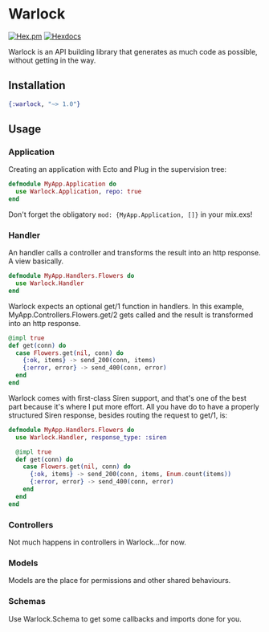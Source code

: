 # Warlock

[![Hex.pm](https://img.shields.io/hexpm/v/warlock.svg?style=for-the-badge)](https://hex.pm/packages/warlock)
[![Hexdocs](https://img.shields.io/badge/docs-hexdocs-blueviolet.svg?style=for-the-badge)](https://hexdocs.pm/warlock)

Warlock is an API building library that generates as much code as possible, without getting in the way.

## Installation

```elixir
{:warlock, "~> 1.0"}
```

## Usage

### Application

Creating an application with Ecto and Plug in the supervision tree:

```elixir
defmodule MyApp.Application do
  use Warlock.Application, repo: true
end
```

Don't forget the obligatory `mod: {MyApp.Application, []}` in your mix.exs!

### Handler

An handler calls a controller and transforms the result into an http
response. A view basically.

```elixir
defmodule MyApp.Handlers.Flowers do
  use Warlock.Handler
end
```

Warlock expects an optional get/1 function in handlers. In this example, MyApp.Controllers.Flowers.get/2 gets called and the result is transformed
into an http response.  

```elixir
@impl true
def get(conn) do
  case Flowers.get(nil, conn) do
    {:ok, items} -> send_200(conn, items)
    {:error, error} -> send_400(conn, error)
  end
end
```


Warlock comes with first-class Siren support, and that's one of the best part
because it's where I put more effort. All you have do to have a properly
structured Siren response, besides routing the request to get/1, is:

```elixir
defmodule MyApp.Handlers.Flowers do
  use Warlock.Handler, response_type: :siren

  @impl true
  def get(conn) do
    case Flowers.get(nil, conn) do
      {:ok, items} -> send_200(conn, items, Enum.count(items))
      {:error, error} -> send_400(conn, error)
    end
  end
end
```

### Controllers

Not much happens in controllers in Warlock...for now.

### Models

Models are the place for permissions and other shared behaviours.

### Schemas

Use Warlock.Schema to get some callbacks and imports done for you.
